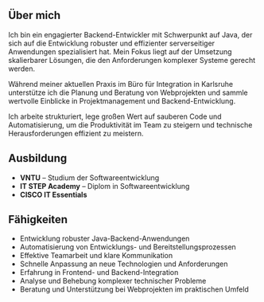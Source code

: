 ## Über mich

Ich bin ein engagierter Backend-Entwickler mit Schwerpunkt auf Java, der sich auf die Entwicklung robuster und effizienter serverseitiger Anwendungen spezialisiert hat. Mein Fokus liegt auf der Umsetzung skalierbarer Lösungen, die den Anforderungen komplexer Systeme gerecht werden.

Während meiner aktuellen Praxis im Büro für Integration in Karlsruhe unterstütze ich die Planung und Beratung von Webprojekten und sammle wertvolle Einblicke in Projektmanagement und Backend-Entwicklung.

Ich arbeite strukturiert, lege großen Wert auf sauberen Code und Automatisierung, um die Produktivität im Team zu steigern und technische Herausforderungen effizient zu meistern.

## Ausbildung

- **VNTU** – Studium der Softwareentwicklung  
- **IT STEP Academy** – Diplom in Softwareentwicklung  
- **CISCO IT Essentials**  

## Fähigkeiten

- Entwicklung robuster Java-Backend-Anwendungen  
- Automatisierung von Entwicklungs- und Bereitstellungsprozessen  
- Effektive Teamarbeit und klare Kommunikation  
- Schnelle Anpassung an neue Technologien und Anforderungen  
- Erfahrung in Frontend- und Backend-Integration  
- Analyse und Behebung komplexer technischer Probleme  
- Beratung und Unterstützung bei Webprojekten im praktischen Umfeld  
